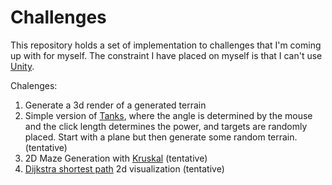 # Challenges 

This repository holds a set of implementation to challenges that I'm coming up with for myself. The constraint I have placed on myself is that I can't use [Unity](https://unity3d.com/).

Chalenges:

1. Generate a 3d render of a generated terrain 
2. Simple version of [Tanks](https://static.giantbomb.com/uploads/original/0/81/268997-pockettanks.jpg), where the angle is determined by the mouse and the click length determines the power, and targets are randomly placed. Start with a plane but then generate some random terrain. (tentative)
3. 2D Maze Generation with [Kruskal](https://en.wikipedia.org/wiki/Kruskal%27s_algorithm) (tentative)
4. [Dijkstra shortest path](https://en.wikipedia.org/wiki/Dijkstra%27s_algorithm) 2d visualization (tentative)

